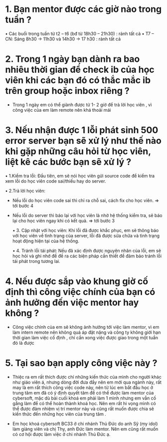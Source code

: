 # 1. Bạn mentor được các giờ nào trong tuần ?

• Các buổi trong tuần từ t2 – t6 (bđ từ 18h30 – 21h30) : rảnh tất cả
• T7 – CN: Sáng 8h30 -> 11h30 và 14h30 -> 17 h30 : rảnh tất cả

# 2. Trong 1 ngày bạn dành ra bao nhiêu thời gian để check ib của học viên khi các bạn đó có thắc mắc ib trên group hoặc inbox riêng ?

- Trong 1 ngày em có thể giành được từ 1- 2 giờ để trả lời học viên , vì công việc của em làm remote nên khá thoải mái

# 3. Nếu nhận được 1 lỗi phát sinh 500 error server bạn sẽ xử lý như thế nào khi gặp những câu hỏi từ học viên, liệt kê các bước bạn sẽ xử lý ?

• 1.Kiểm tra lỗi: Đầu tiên, em sẽ nói học viên gửi source code để kiểm tra xem lỗi do học viên code sai/thiếu hay do server.

• 2.Trả lời học viên:

- Nếu lỗi do học viên code sai thì chỉ ra chỗ sai, cách fix cho học viên. => tới bước 4
- Nếu lỗi do server thì báo lại với học viên là nhờ hệ thống kiểm tra, sẽ báo lại cho học viên ngay khi có kết quả. => tới bước 3

  • 3. Cập nhật với học viên: Khi lỗi đã được khắc phục, em sẽ thông báo với học viên về tình trạng của server, lỗi đã được sửa chữa và tình trạng hoạt động hiện tại của hệ thống.

  • 4. Tránh lỗi tái phát: Nếu đã xác định được nguyên nhân của lỗi, em sẽ học hỏi và ghi nhớ để đề ra các biện pháp cần thiết để đảm bảo tránh lỗi tái phát trong tương lai.

# 4. Nếu được sắp vào khung giờ cố định thì công việc chính của bạn có ảnh hưởng đến việc mentor hay không ?

- Công việc chính của em sẽ không ảnh hưởng tới việc làm mentor, vì em làm intern remote nên không quá áp đặt nặng và công ty không giới hạn thời gian làm việc cố định , chỉ cần xong việc được giao trong một tuần đó là được

# 5. Tại sao bạn apply công việc này ?

- Thiệc ra em rất thích được chỉ những kiến thức của mình cho người khác như giáo viên á, nhưng dòng đời đưa đẩy nên em mới qua ngành này, rất may là em rất thích công việc code này, nên từ lúc em bắt đầu học ở trung tâm em đã có ý định quyết tâm để có thể được làm mentor của cybersoft, mặc dù bài cuối khoá em phải làm 1 mình nhưng em vẫn cố gắng làm để có thể hoàn thành khoá học. Nên em rất hi vọng mình có thể được đảm nhiệm vị trí mentor này và cũng rất muốn được chia sẽ kiến thức đến những học viên của trung tâm .

- Em học khoá cybersoft BC33 ở chi nhánh Thủ Đức do anh Sỹ (my idol) làm giảng viên và chị Thy, anh Đức làm mentor. Nên em cũng rất muốn có cơ hội được làm việc ở chi nhánh Thủ Đức ạ.
